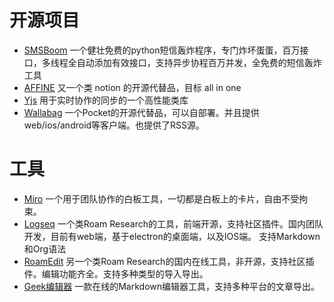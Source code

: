 # 开源项目
- [SMSBoom](https://github.com/OpenEthan/SMSBoom) 
   一个健壮免费的python短信轰炸程序，专门炸坏蛋蛋，百万接口，多线程全自动添加有效接口，支持异步协程百万并发，全免费的短信轰炸工具 
- [AFFINE](https://affine.pro/)
   又一个类 notion 的开源代替品，目标 all in one
- [Yjs](https://github.com/yjs/yjs)
   用于实时协作的同步的一个高性能类库
- [Wallabag](https://www.wallabag.org/)
   一个Pocket的开源代替品，可以自部署。并且提供web/ios/android等客户端。也提供了RSS源。


# 工具
- [Miro](https://miro.com/)
   一个用于团队协作的白板工具，一切都是白板上的卡片，自由不受拘束。
- [Logseq](https://logseq.com/#/)
   一个类Roam Research的工具，前端开源，支持社区插件。国内团队开发，目前有web端，基于electron的桌面端，以及IOS端。 支持Markdown和Org语法
- [RoamEdit](https://roamedit.com/)
   另一个类Roam Research的国内在线工具，非开源，支持社区插件。编辑功能齐全。支持多种类型的导入导出。
- [Geek编辑器](https://www.geekeditor.com/)
   一款在线的Markdown编辑器工具，支持多种平台的文章导出。
